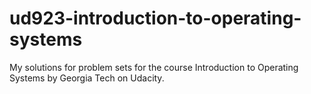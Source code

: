 # ud923-introduction-to-operating-systems
My solutions for problem sets for the course Introduction to Operating Systems by Georgia Tech on Udacity.
